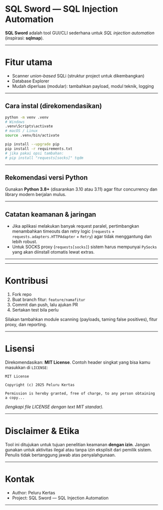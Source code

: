 # SQL Sword — SQL Injection Automation


**SQL Sword** adalah tool GUI/CLI sederhana untuk *SQL injection automation* (inspirasi: **sqlmap**).

---

# Fitur utama

* Scanner *union-based* SQLi (struktur project untuk dikembangkan)
* Database Explorer
* Mudah diperluas (modular): tambahkan payload, modul teknik, logging

---


## Cara instal (direkomendasikan)

```bash
python -m venv .venv
# Windows
.venv\Scripts\activate
# macOS / Linux
source .venv/bin/activate

pip install --upgrade pip
pip install -r requirements.txt
# jika pakai opsi tambahan:
# pip install "requests[socks]" tqdm
```

---

## Rekomendasi versi Python

Gunakan **Python 3.8+** (disarankan 3.10 atau 3.11) agar fitur concurrency dan library modern berjalan mulus.

---

## Catatan keamanan & jaringan

* Jika aplikasi melakukan banyak request paralel, pertimbangkan menambahkan timeouts dan retry logic (`requests` + `requests.adapters.HTTPAdapter` + `Retry`) agar tidak menggantung dan lebih robust.
* Untuk SOCKS proxy (`requests[socks]`) sistem harus mempunyai `PySocks` yang akan diinstall otomatis lewat extras.

---


---

# Kontribusi

1. Fork repo
2. Buat branch fitur: `feature/namafitur`
3. Commit dan push, lalu ajukan PR
4. Sertakan test bila perlu

Silakan tambahkan module scanning (payloads, taming false positives), fitur proxy, dan reporting.

---

# Lisensi

Direkomendasikan: **MIT License**. Contoh header singkat yang bisa kamu masukkan di `LICENSE`:

```
MIT License

Copyright (c) 2025 Peluru Kertas

Permission is hereby granted, free of charge, to any person obtaining a copy...
```

*(lengkapi file LICENSE dengan text MIT standar).*

---

# Disclaimer & Etika

Tool ini ditujukan untuk tujuan penelitian keamanan **dengan izin**. Jangan gunakan untuk aktivitas ilegal atau tanpa izin eksplisit dari pemilik sistem. Penulis tidak bertanggung jawab atas penyalahgunaan.

---

# Kontak

* Author: Peluru Kertas
* Project: SQL Sword — SQL Injection Automation

---




